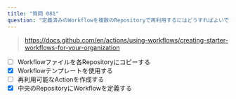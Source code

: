 ```yaml
---
title: "質問 081"
question: "定義済みのWorkflowを複数のRepositoryで再利用するにはどうすればよいですか？（2つ選択してください）"
---
```


> https://docs.github.com/en/actions/using-workflows/creating-starter-workflows-for-your-organization
- [ ] Workflowファイルを各Repositoryにコピーする
- [x] Workflowテンプレートを使用する
- [ ] 再利用可能なActionを作成する
- [x] 中央のRepositoryにWorkflowを定義する